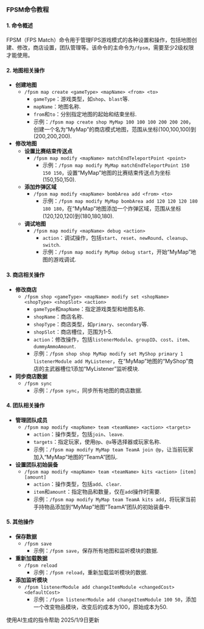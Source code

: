### FPSM命令教程

#### 1. 命令概述
FPSM（FPS Match）命令用于管理FPS游戏模式的各种设置和操作，包括地图创建、修改，商店设置，团队管理等。该命令的主命令为`/fpsm`，需要至少2级权限才能使用。

#### 2. 地图相关操作
- **创建地图**
    - `/fpsm map create <gameType> <mapName> <from> <to>`
        - `gameType`：游戏类型，如`shop`、`blast`等.
        - `mapName`：地图名称.
        - `from`和`to`：分别指定地图的起始和结束坐标.
        - 示例：`/fpsm map create shop MyMap 100 100 100 200 200 200`，创建一个名为“MyMap”的商店模式地图，范围从坐标(100,100,100)到(200,200,200).
- **修改地图**
    - **设置比赛结束传送点**
        - `/fpsm map modify <mapName> matchEndTeleportPoint <point>`
            - 示例：`/fpsm map modify MyMap matchEndTeleportPoint 150 150 150`，设置“MyMap”地图的比赛结束传送点为坐标(150,150,150).
    - **添加炸弹区域**
        - `/fpsm map modify <mapName> bombArea add <from> <to>`
            - 示例：`/fpsm map modify MyMap bombArea add 120 120 120 180 180 180`，在“MyMap”地图添加一个炸弹区域，范围从坐标(120,120,120)到(180,180,180).
    - **调试地图**
        - `/fpsm map modify <mapName> debug <action>`
            - `action`：调试操作，包括`start`、`reset`、`newRound`、`cleanup`、`switch`.
            - 示例：`/fpsm map modify MyMap debug start`，开始“MyMap”地图的游戏调试.

#### 3. 商店相关操作
- **修改商店**
    - `/fpsm shop <gameType> <mapName> modify set <shopName> <shopType> <shopSlot> <action>`
        - `gameType`和`mapName`：指定游戏类型和地图名称.
        - `shopName`：商店名称.
        - `shopType`：商店类型，如`primary`、`secondary`等.
        - `shopSlot`：商店槽位，范围为1-5.
        - `action`：修改操作，包括`listenerModule`、`groupID`、`cost`、`item`、`dummyAmmoAmount`.
        - 示例：`/fpsm shop shop MyMap modify set MyShop primary 1 listenerModule add MyListener`，在“MyMap”地图的“MyShop”商店的主武器槽位1添加“MyListener”监听模块.
- **同步商店数据**
    - `/fpsm sync`
        - 示例：`/fpsm sync`，同步所有地图的商店数据.

#### 4. 团队相关操作
- **管理团队成员**
    - `/fpsm map modify <mapName> team <teamName> <action> <targets>`
        - `action`：操作类型，包括`join`、`leave`.
        - `targets`：指定玩家，使用`@p`、`@a`等选择器或玩家名称.
        - 示例：`/fpsm map modify MyMap team TeamA join @p`，让当前玩家加入“MyMap”地图的“TeamA”团队.
- **设置团队初始装备**
    - `/fpsm map modify <mapName> team <teamName> kits <action> [item] [amount]`
        - `action`：操作类型，包括`add`、`clear`.
        - `item`和`amount`：指定物品和数量，仅在`add`操作时需要.
        - 示例：`/fpsm map modify MyMap team TeamA kits add`，将玩家当前手持物品添加到“MyMap”地图“TeamA”团队的初始装备中.

#### 5. 其他操作
- **保存数据**
    - `/fpsm save`
        - 示例：`/fpsm save`，保存所有地图和监听模块的数据.
- **重新加载数据**
    - `/fpsm reload`
        - 示例：`/fpsm reload`，重新加载监听模块的数据.
- **添加监听模块**
    - `/fpsm listenerModule add changeItemModule <changedCost> <defaultCost>`
        - 示例：`/fpsm listenerModule add changeItemModule 100 50`，添加一个改变物品模块，改变后的成本为100，原始成本为50.

使用AI生成的指令帮助 2025/1/9日更新